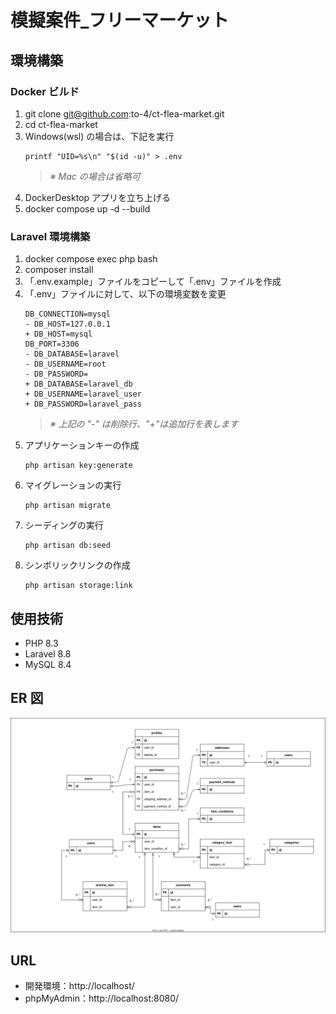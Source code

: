 # 模擬案件\_フリーマーケット

## 環境構築

### Docker ビルド

1. git clone git@github.com:to-4/ct-flea-market.git
2. cd ct-flea-market
3. Windows(wsl) の場合は、下記を実行
   ```
   printf "UID=%s\n" "$(id -u)" > .env
   ```
   > _※ Mac の場合は省略可_
4. DockerDesktop アプリを立ち上げる
5. docker compose up -d --build

### Laravel 環境構築

1.  docker compose exec php bash
2.  composer install
3.  「.env.example」ファイルをコピーして「.env」ファイルを作成
4.  「.env」ファイルに対して、以下の環境変数を変更
    ```
    DB_CONNECTION=mysql
    - DB_HOST=127.0.0.1
    + DB_HOST=mysql
    DB_PORT=3306
    - DB_DATABASE=laravel
    - DB_USERNAME=root
    - DB_PASSWORD=
    + DB_DATABASE=laravel_db
    + DB_USERNAME=laravel_user
    + DB_PASSWORD=laravel_pass
    ```
    > _※ 上記の "-" は削除行、"+"は追加行を表します_
5.  アプリケーションキーの作成
    ```
    php artisan key:generate
    ```
6.  マイグレーションの実行
    ```
    php artisan migrate
    ```
7.  シーディングの実行
    ```
    php artisan db:seed
    ```
8.  シンボリックリンクの作成
    ```
    php artisan storage:link
    ```

## 使用技術

- PHP 8.3
- Laravel 8.8
- MySQL 8.4

## ER 図

![ER図](./images/ER-core_v1.svg)

## URL

- 開発環境：http://localhost/
- phpMyAdmin：http://localhost:8080/

